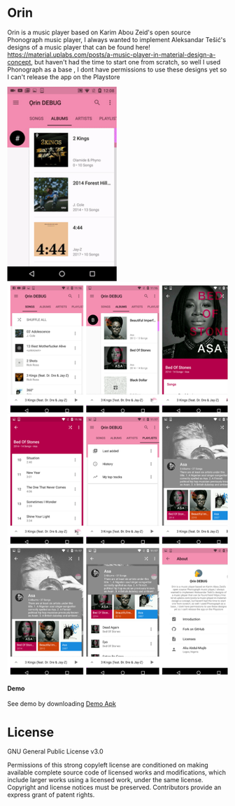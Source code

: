 # Orin
Orin is a music player based on Karim Abou Zeid\'s open source Phonograph music player,
I always wanted to implement  Aleksandar Tešić\'s designs of a music player that can be found here!
https://material.uplabs.com/posts/a-music-player-in-material-design-a-concept, but haven\'t had the time to start one from scratch,
so well I used Phonograph as a base , I dont have permissions to use these designs yet so I can\'t release the app on the Playstore

<img src="SCREENDATA/GIF1.gif" width="250" />
<img src="SCREENDATA/SCREENDATA1.png" width="850" />
<img src="SCREENDATA/SCREENDATA2.png" width="850" />
<img src="SCREENDATA/SCREENDATA3.png" width="850" />



#### Demo

See demo by downloading [Demo Apk](https://github.com/aliumujib/Orin/blob/master/apk/app-debug.apk)


# License
GNU General Public License v3.0

Permissions of this strong copyleft license are conditioned on making available complete source code of licensed works and modifications, which include larger works using a licensed work, under the same license. Copyright and license notices must be preserved. Contributors provide an express grant of patent rights.
